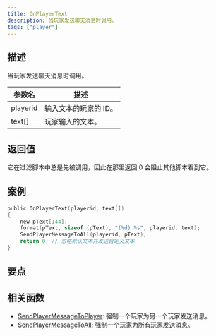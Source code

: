 ```yaml
---
title: OnPlayerText
description: 当玩家发送聊天消息时调用。
tags: ["player"]
---
```


## 描述

当玩家发送聊天消息时调用。

| 参数名   | 描述                  |
| -------- | --------------------- |
| playerid | 输入文本的玩家的 ID。 |
| text[]   | 玩家输入的文本。      |

## 返回值

它在过滤脚本中总是先被调用，因此在那里返回 0 会阻止其他脚本看到它。

## 案例

```c
public OnPlayerText(playerid, text[])
{
    new pText[144];
    format(pText, sizeof (pText), "(%d) %s", playerid, text);
    SendPlayerMessageToAll(playerid, pText);
    return 0; // 忽略默认文本并发送自定义文本
}
```

## 要点

<TipNPCCallbacksCNs />

## 相关函数

- [SendPlayerMessageToPlayer](../functions/SendPlayerMessageToPlayer): 强制一个玩家为另一个玩家发送消息。
- [SendPlayerMessageToAll](../functions/SendPlayerMessageToAll): 强制一个玩家为所有玩家发送消息。
